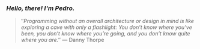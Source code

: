### *Hello, there! I'm Pedro.*
> ″*Programming without an overall architecture or design in mind is like exploring a cave with only a flashlight: You don’t know where you’ve been, you don’t know where you’re going, and you don’t know quite where you are.*″
 — Danny Thorpe
